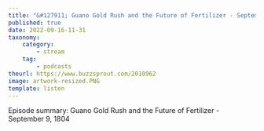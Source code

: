 ```yaml
---
title: "&#127911; Guano Gold Rush and the Future of Fertilizer - September 9, 1804"
published: true
date: 2022-09-16-11-31
taxonomy:
    category:
        - stream
    tag:
        - podcasts
theurl: https://www.buzzsprout.com/2010962
image: artwork-resized.PNG
template: listen
---
```


Episode summary: Guano Gold Rush and the Future of Fertilizer - September 9, 1804
